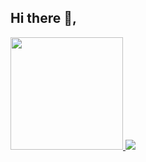 ## Hi there 👋, 

<!--
- 🔭 Looking for a job opportunity😁
- 🌱 Studying in UCSAL(Universidade Católica do Salvador) Software Engineer - Learning -> HTML, CSS, JS, JAVA
- 📫 How to reach me: eduardobritodasilva4@gmail.com
- ⚡ Fun fact: I love to learn (Anything) and but in pratics what I learn
-->

<div>
  <a href="https://github.com/Eduard0w">
  <img height="180em" src="https://github-readme-stats.vercel.app/api?username=Eduard0w&show_icons=true&theme=transparent&hide_rank=true">
  <img heigth="180em" src="https://github-readme-stats.vercel.app/api/top-langs/?username=Eduard0w&langs_count=8&layout=compact&token=GH_TOKEN">
</div>
